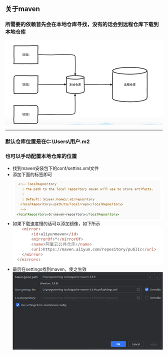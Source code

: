 ## 关于maven
### 所需要的依赖首先会在本地仓库寻找，没有的话会到远程仓库下载到本地仓库

![img_1.png](screenshot/img_1.png)

---

### 默认仓库位置是在C:\Users\用户\.m2
### 也可以手动配置本地仓库的位置
* 找到maven安装包下的conf/settins.xml文件
* 添加下面的标签即可
![img_2.png](screenshot/img_2.png)
* 如果下载速度慢的话可以添加镜像，如下所示
![img_3.png](screenshot/img_3.png)
* 最后在settings找到maven，使之生效
![img_4.png](screenshot/img_4.png)



